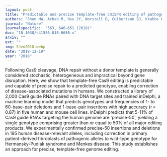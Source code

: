```yaml
---
layout: post
title: "Predictable and precise template-free CRISPR editing of pathogenic variants"
authors: "Shen MW, Arbab M, Hsu JY, Worstell D, Culbertson SJ, Krabbe O, Cassa CA, Liu DR, Gifford DK, and Sherwood RI"
journal: "Nature"
journalspecific:  "563, 646–651 (2018)"
doi: "10.1038/s41586-018-0686-x"
arxiv: ""
ext: ""
img: Shen2018.webp
date: "2018-12-19"
year: "2018"
---
```


Following Cas9 cleavage, DNA repair without a donor template is generally considered stochastic, heterogeneous and impractical beyond gene disruption. Here, we show that template-free Cas9 editing is predictable and capable of precise repair to a predicted genotype, enabling correction of disease-associated mutations in humans. We constructed a library of 2,000 Cas9 guide RNAs paired with DNA target sites and trained inDelphi, a machine learning model that predicts genotypes and frequencies of 1- to 60-base-pair deletions and 1-base-pair insertions with high accuracy (r = 0.87) in five human and mouse cell lines. inDelphi predicts that 5-11% of Cas9 guide RNAs targeting the human genome are 'precise-50', yielding a single genotype comprising greater than or equal to 50% of all major editing products. We experimentally confirmed precise-50 insertions and deletions in 195 human disease-relevant alleles, including correction in primary patient-derived fibroblasts of pathogenic alleles to wild-type genotype for Hermansky-Pudlak syndrome and Menkes disease. This study establishes an approach for precise, template-free genome editing.
